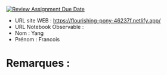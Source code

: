 [![Review Assignment Due Date](https://classroom.github.com/assets/deadline-readme-button-22041afd0340ce965d47ae6ef1cefeee28c7c493a6346c4f15d667ab976d596c.svg)](https://classroom.github.com/a/gSiCmYxP)
- URL site WEB : https://flourishing-pony-46237f.netlify.app/
- URL Notebook Observable :
- Nom : Yang
- Prénom : Francois

# Remarques :
